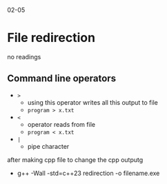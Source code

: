 02-05 

# File redirection 

no readings

## Command line operators

- `>`
    - using this operator writes all this output to file
    - `program > x.txt`
- `<`
    - operator reads from file
    - `program < x.txt`
- `|`
    - pipe character

after making cpp file
to change the cpp outputg
- g++ -Wall -std=c++23 redirection -o filename.exe
